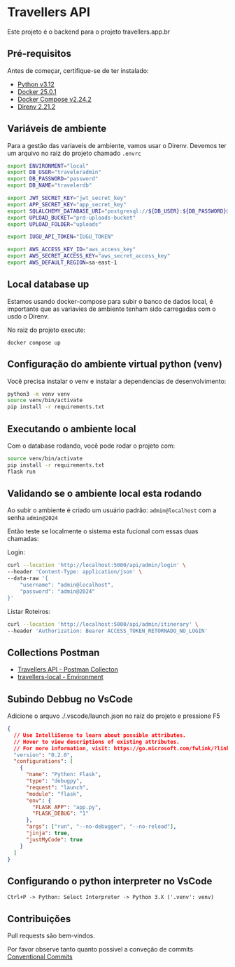 # Travellers API

Este projeto é o backend para o projeto travellers.app.br

## Pré-requisitos

Antes de começar, certifique-se de ter instalado:

- [Python v3.12](https://www.python.org/downloads/)
- [Docker 25.0.1](https://www.docker.com/get-started/)
- [Docker Compose v2.24.2](https://docs.docker.com/compose/install/)
- [Direnv 2.21.2](https://direnv.net/docs/installation.html)

## Variáveis de ambiente

Para a gestão das variaveis de ambiente, vamos usar o Direnv.
Devemos ter um arquivo no raiz do projeto chamado `.envrc`

```bash
export ENVIRONMENT="local"
export DB_USER="traveleradmin"
export DB_PASSWORD="password"
export DB_NAME="travelerdb"

export JWT_SECRET_KEY="jwt_secret_key"
export APP_SECRET_KEY="app_secret_key"
export SQLALCHEMY_DATABASE_URI="postgresql://${DB_USER}:${DB_PASSWORD}@localhost/${DB_NAME}"
export UPLOAD_BUCKET="prd-uploads-bucket"
export UPLOAD_FOLDER="uploads"

export IUGU_API_TOKEN="IUGU_TOKEN"

export AWS_ACCESS_KEY_ID="aws_access_key"
export AWS_SECRET_ACCESS_KEY="aws_secret_access_key"
export AWS_DEFAULT_REGION=sa-east-1

```

## Local database up

Estamos usando docker-compose para subir o banco de dados local, é importante
que as variavies de ambiente tenham sido carregadas com o usdo o Direnv.

No raiz do projeto execute:

```
docker compose up
```

## Configuração do ambiente virtual python (venv)

Você precisa instalar o venv e instalar a dependencias de desenvolvimento:

```bash
python3 -m venv venv
source venv/bin/activate
pip install -r requirements.txt
```

## Executando o ambiente local

Com o database rodando, você pode rodar o projeto com:

```bash
source venv/bin/activate
pip install -r requirements.txt
flask run
```

## Validando se o ambiente local esta rodando

Ao subir o ambiente é criado um usuário padrão: `admin@localhost` com a senha `admin@2024`

Então teste se localmente o sistema esta fucional com essas duas chamadas:

Login:

```bash
curl --location 'http://localhost:5000/api/admin/login' \
--header 'Content-Type: application/json' \
--data-raw '{
    "username": "admin@localhost",
    "password": "admin@2024"
}'
```

Listar Roteiros:

```bash
curl --location 'http://localhost:5000/api/admin/itinerary' \
--header 'Authorization: Bearer ACCESS_TOKEN_RETORNADO_NO_LOGIN'
```

## Collections Postman

- [Travellers API - Postman Collecton](./postman/Travelers%20-%20API.postman_collection.json)
- [travellers-local - Environment](./postman/travelers-local.postman_environment.json)

## Subindo Debbug no VsCode

Adicione o arquvo ./.vscode/launch.json no raiz do projeto e pressione F5

```json
{
  // Use IntelliSense to learn about possible attributes.
  // Hover to view descriptions of existing attributes.
  // For more information, visit: https://go.microsoft.com/fwlink/?linkid=830387
  "version": "0.2.0",
  "configurations": [
    {
      "name": "Python: Flask",
      "type": "debugpy",
      "request": "launch",
      "module": "flask",
      "env": {
        "FLASK_APP": "app.py",
        "FLASK_DEBUG": "1"
      },
      "args": ["run", "--no-debugger", "--no-reload"],
      "jinja": true,
      "justMyCode": true
    }
  ]
}
```

## Configurando o python interpreter no VsCode

```vscode
Ctrl+P -> Python: Select Interpreter -> Python 3.X ('.venv': venv)
```

## Contribuições

Pull requests são bem-vindos.

Por favor observe tanto quanto possivel a conveção de commits [Conventional Commits](https://www.conventionalcommits.org/pt-br/v1.0.0/)
